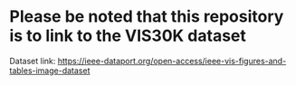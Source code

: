 # Please be noted that this repository is to link to the VIS30K dataset

Dataset link: https://ieee-dataport.org/open-access/ieee-vis-figures-and-tables-image-dataset
